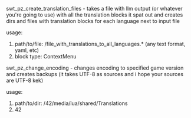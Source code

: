 swt_pz_create_translation_files - takes a file with llm output (or whatever you're going to use) with all the translation blocks it spat out and creates dirs and files with translation blocks for each language next to input file

usage:
1. path/to/file: /file_with_translations_to_all_languages.* (any text format, yaml, etc)
2. block type: ContextMenu

swt_pz_change_encoding - changes encoding to specified game version and creates backups (it takes UTF-8 as sources and i hope your sources are UTF-8 kek)

usage:
1. path/to/dir: /42/media/lua/shared/Translations
2. 42
